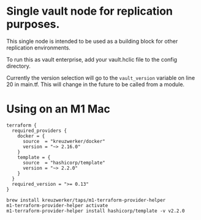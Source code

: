 # Single vault node for replication purposes.

This single node is intended to be used as a building block for other replication environments.

To run this as vault enterprise, add your vault.hclic file to the config directory.

Currently the version selection will go to the `vault_version` variable on line 20 in main.tf. This will change in the future to be called from a module.

# Using on an M1 Mac

```
terraform {
  required_providers {
    docker = {
      source  = "kreuzwerker/docker"
      version = "~> 2.16.0"
    }
    template = {
      source  = "hashicorp/template"
      version = "~> 2.2.0"
    }
  }
  required_version = ">= 0.13"
}
```

```
brew install kreuzwerker/taps/m1-terraform-provider-helper
m1-terraform-provider-helper activate
m1-terraform-provider-helper install hashicorp/template -v v2.2.0
```